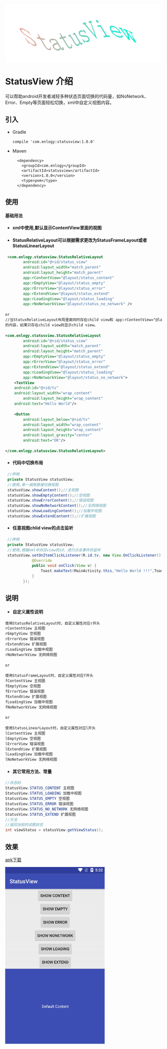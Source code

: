 <div style="display: flex;flex-direction: row;justify-content: center" width="100%">
      <img src="./img/logo.png"></img>
</div>

# StatusView 介绍
可以帮助android开发者减轻多种状态页面切换的代码量，如NoNetwork、Error、Empty等页面轻松切换，xml中自定义视图内容。

## 引入


* Gradle 
   
   ```
   compile 'com.enlogy:statusview:1.0.0'
   ```
   
* Maven
	
	```
      <dependency>
        <groupId>com.enlogy</groupId>
        <artifactId>statusview</artifactId>
        <version>1.0.0</version>
        <type>pom</type>
      </dependency>
	
	```
      
## 使用
#### 基础用法

* #### xml中使用,默认显示ContentView里面的视图
* #### StatusRelativeLayout可以根据需求更改为StatusFrameLayout或者StatusLinearLayout
```xml
 <com.enlogy.statusview.StatusRelativeLayout
        android:id="@+id/status_view"
        android:layout_width="match_parent"
        android:layout_height="match_parent"
        app:rContentView="@layout/status_content"
        app:rEmptyView="@layout/status_empty"
        app:rErrorView="@layout/status_error"
        app:rExtendView="@layout/status_extend"
        app:rLoadingView="@layout/status_loading"
        app:rNoNetworkView="@layout/status_no_network" />

or
//当StatusRelativeLayout布局里面同时存在child view和 app:rContentView="@layout/status_content"时，默认显示rContentView
的内容，如果只存在child view则显示child view。

<com.enlogy.statusview.StatusRelativeLayout
        android:id="@+id/status_view"
        android:layout_width="match_parent"
        android:layout_height="match_parent"
        app:rEmptyView="@layout/status_empty"
        app:rErrorView="@layout/status_error"
        app:rExtendView="@layout/status_extend"
        app:rLoadingView="@layout/status_loading"
        app:rNoNetworkView="@layout/status_no_network">
	<TextView
	android:id="@+id/tv"	  
	android:layout_width="wrap_content"
        android:layout_height="wrap_content"
	android:text="Hello World"/>
	
	<Button
        android:layout_below="@+id/tv"
        android:layout_width="wrap_content"
        android:layout_height="wrap_content"
        android:layout_gravity="center"
        android:text="OK"/>
		
</com.enlogy.statusview.StatusRelativeLayout>
```
* #### 代码中切换布局  
```java
 //声明
 private StatusView statusView;
 //使用,单一调用直接切换视图
 statusView.showContent();//主视图
 statusView.showEmptyContent();//空视图
 statusView.showErrorContent();//错误视图
 statusView.showNoNetworkContent();//无网络视图
 statusView.showLoadingContent();//加载中视图
 statusView.showExtendContent();//扩展视图
```      
* #### 任意视图chlid view的点击监听
```java
 //声明
 private StatusView statusView;
 //使用,根据xml中对应view的id，进行点击事件的监听
 statusView.setOnItemClickListener(R.id.tv, new View.OnClickListener() {
            @Override
            public void onClick(View v) {
                Toast.makeText(MainActivity.this,"Hello World !!!",Toast.LENGTH_SHORT).show();
            }
        });
```  
## 说明
* #### 自定义属性说明
```xml
使用StatusRelativeLayout时，自定义属性对应r开头
rContentView 主视图
rEmptyView 空视图
rErrorView 错误视图
rExtendView 扩展视图
rLoadingView 加载中视图
rNoNetworkView 无网络视图

or

使用StatusFrameLayout时，自定义属性对应f开头
fContentView 主视图
fEmptyView 空视图
fErrorView 错误视图
fExtendView 扩展视图
fLoadingView 加载中视图
fNoNetworkView 无网络视图

or

使用StatusLinearLayout时，自定义属性对应l开头
lContentView 主视图
lEmptyView 空视图
lErrorView 错误视图
lExtendView 扩展视图
lLoadingView 加载中视图
lNoNetworkView 无网络视图
```
* #### 其它常用方法、常量
```java
//状态码
StatusView.STATUS_CONTENT 主视图
StatusView.STATUS_LOADING 加载中视图
StatusView.STATUS_EMPTY 空视图
StatusView.STATUS_ERROR 错误视图
StatusView.STATUS_NO_NETWORK 无网络视图
StatusView.STATUS_EXTEND 扩展视图
//方法
//返回当前的试图状态
int viewStatus = statusView.getViewStatus();
```

## 效果
[apk下载](https://github.com/Enlogty/StatusView/blob/master/apk/StatusViewSample.apk?raw=true)

![](./img/effect.gif)

